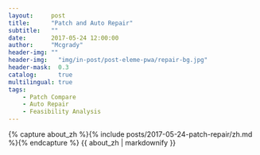 ```yaml
---
layout:     post
title:      "Patch and Auto Repair"
subtitle:   ""
date:       2017-05-24 12:00:00
author:     "Mcgrady"
header-img: ""
header-img:   "img/in-post/post-eleme-pwa/repair-bg.jpg"
header-mask:  0.3
catalog:      true
multilingual: true
tags:
    - Patch Compare
    - Auto Repair
    - Feasibility Analysis
---
```


<div class="zh post-container">
    {% capture about_zh %}{% include posts/2017-05-24-patch-repair/zh.md %}{% endcapture %}
    {{ about_zh | markdownify }}
</div>